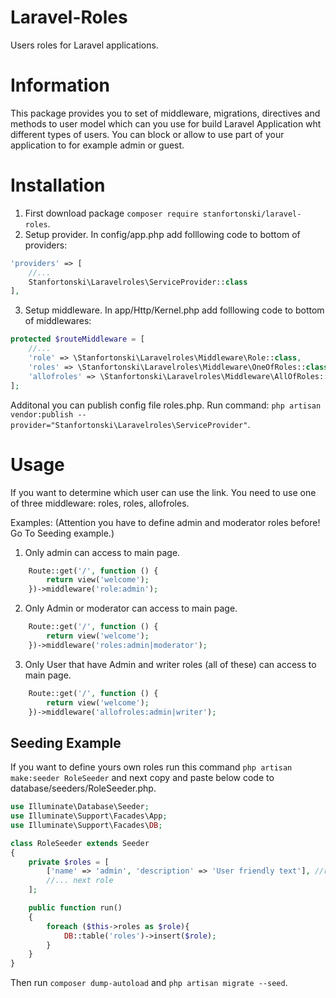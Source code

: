 # Laravel-Roles
Users roles for Laravel applications.

# Information
This package provides you to set of middleware, migrations, directives and methods to user model which can you use for build Laravel Application wht different types of users. You can block or allow to use part of your application to for example admin or guest.

# Installation
1. First download package `composer require stanfortonski/laravel-roles`.
2. Setup provider. In config/app.php add folllowing code to bottom of providers:
```php
'providers' => [
    //...
    Stanfortonski\Laravelroles\ServiceProvider::class
],
```
3. Setup middleware. In app/Http/Kernel.php add folllowing code to bottom of middlewares:
```php
protected $routeMiddleware = [
    //...
    'role' => \Stanfortonski\Laravelroles\Middleware\Role::class,
    'roles' => \Stanfortonski\Laravelroles\Middleware\OneOfRoles::class,
    'allofroles' => \Stanfortonski\Laravelroles\Middleware\AllOfRoles::class
];
```
Additonal you can publish config file roles.php. Run command: `php artisan vendor:publish --provider="Stanfortonski\Laravelroles\ServiceProvider"`.

# Usage
If you want to determine which user can use the link. You need to use one of three middleware: roles, roles, allofroles.

Examples: (Attention you have to define admin and moderator roles before! Go To Seeding example.)
1. Only admin can access to main page. 
```php
    Route::get('/', function () {
        return view('welcome');
    })->middleware('role:admin');
```
2. Only Admin or moderator can access to main page. 
```php
    Route::get('/', function () {
        return view('welcome');
    })->middleware('roles:admin|moderator');
```
3. Only User that have Admin and writer roles (all of these) can access to main page. 
```php
    Route::get('/', function () {
        return view('welcome');
    })->middleware('allofroles:admin|writer');
```

## Seeding Example
If you want to define yours own roles run this command `php artisan make:seeder RoleSeeder` and next copy and paste below code to database/seeders/RoleSeeder.php.
```php
use Illuminate\Database\Seeder;
use Illuminate\Support\Facades\App;
use Illuminate\Support\Facades\DB;

class RoleSeeder extends Seeder
{
    private $roles = [
        ['name' => 'admin', 'description' => 'User friendly text'], //role I
        //... next role
    ];

    public function run()
    {
        foreach ($this->roles as $role){
            DB::table('roles')->insert($role);
        }
    }
}
```
Then run `composer dump-autoload` and `php artisan migrate --seed`.
